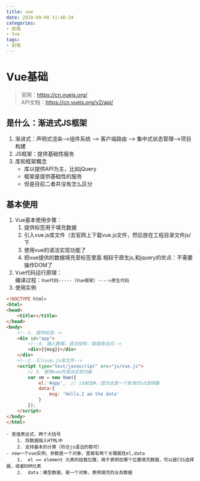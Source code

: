 ```yaml
---
title: vue
date: 2020-09-08 11:48:34
categories:
- 前端
- Vue
tags:
- 前端
---
```

# Vue基础
> 官网：https://cn.vuejs.org/  
> API文档：https://cn.vuejs.org/v2/api/

## 是什么：渐进式JS框架
1. 渐进式：声明式渲染-->组件系统 --> 客户端路由 --> 集中式状态管理-->项目构建
2. JS框架：提供基础性服务
2. 库和框架概念
	- 库以提供API为主，比如jQuery
	- 框架是提供基础性的服务
	- 但是目前二者并没有怎么区分

## 基本使用  
1. Vue基本使用步骤：  
    1. 提供标签用于填充数据
    2. 引入vue.js库文件（去官网上下载vue.js文件，然后放在工程目录文件js/下
    3. 使用vue的语法实现功能了
    4. 把vue提供的数据填充至标签里面
    相较于原生js,和jquery的优点：不需要操作DOM了
2. Vue代码运行原理：  
编译过程：`Vue代码-----（Vue框架）---->原生代码`
3. 使用实例
```html
<!DOCTYPE html>
<html>
<head>
	<title></title>
</head>
<body>
	<!--1. 提供标签-->
	<div id="app">
		<!--4. 插入数据，语法结构：插值表达式-->
		<div>{{msg}}</div>
	</div>
	<!--2. 引入vue.js库文件-->
	<script type="text/javascript" src="js/vue.js">
		// 3. 使用vue的语法实现功能
		var vm = new Vue({
			el:'#app',  // id前加#，因为这是一个标准的id选择器
			data:{
				msg: 'Hello,I am the data'
			}
		});
	</script>
</body>
</html>
```
	- 差值表达式，两个大括号
		1. 将数据插入HTML中 
		2. 支持基本的计算（符合js语法的都可）
	- new一个vue实例，参数是一个对象，里面有两个关键属性el,data
		1.  el == element 元素的挂载位置，用于表明在哪个位置填充数据，可以是CSS选择器，或者DOM元素
		2.  data：模型数据，是一个对象，表明填充的业务数据
